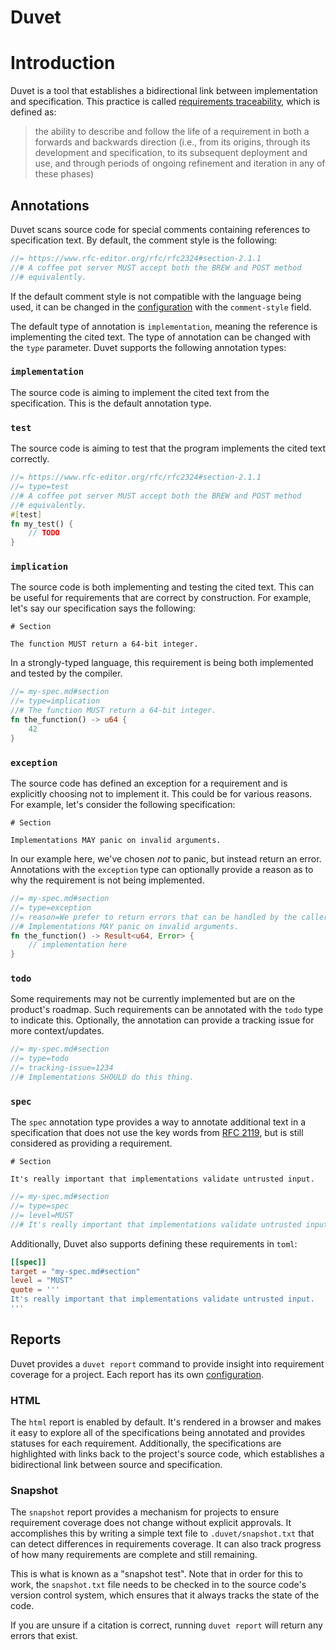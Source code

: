 # Duvet

# Introduction

Duvet is a tool that establishes a bidirectional link between implementation and specification. This practice is called [requirements traceability](https://en.wikipedia.org/wiki/Requirements_traceability), which is defined as:

> the ability to describe and follow the life of a requirement in both a forwards and backwards direction (i.e., from its origins, through its development and specification, to its subsequent deployment and use, and through periods of ongoing refinement and iteration in any of these phases)

## Annotations

Duvet scans source code for special comments containing references to specification text. By default, the comment style is the following:

```rust
//= https://www.rfc-editor.org/rfc/rfc2324#section-2.1.1
//# A coffee pot server MUST accept both the BREW and POST method
//# equivalently.
```

If the default comment style is not compatible with the language being used, it can be changed in the [configuration](./config.md) with the `comment-style` field.

The default type of annotation is `implementation`, meaning the reference is implementing the cited text. The type of annotation can be changed with the `type` parameter. Duvet supports the following annotation types:

### `implementation`

The source code is aiming to implement the cited text from the specification. This is the default annotation type.

### `test`

The source code is aiming to test that the program implements the cited text correctly.

```rust
//= https://www.rfc-editor.org/rfc/rfc2324#section-2.1.1
//= type=test
//# A coffee pot server MUST accept both the BREW and POST method
//# equivalently.
#[test]
fn my_test() {
    // TODO
}
```

### `implication`

The source code is both implementing and testing the cited text. This can be useful for requirements that are correct by construction. For example, let's say our specification says the following:

```
# Section

The function MUST return a 64-bit integer.
```

In a strongly-typed language, this requirement is being both implemented and tested by the compiler.

```rust
//= my-spec.md#section
//= type=implication
//# The function MUST return a 64-bit integer.
fn the_function() -> u64 {
    42
}
```

### `exception`

The source code has defined an exception for a requirement and is explicitly choosing not to implement it. This could be for various reasons. For example, let's consider the following specification:

```
# Section

Implementations MAY panic on invalid arguments.
```

In our example here, we've chosen _not_ to panic, but instead return an error. Annotations with the `exception` type can optionally provide a reason as to why the requirement is not being implemented.

```rust
//= my-spec.md#section
//= type=exception
//= reason=We prefer to return errors that can be handled by the caller.
//# Implementations MAY panic on invalid arguments.
fn the_function() -> Result<u64, Error> {
    // implementation here
}
```

### `todo`

Some requirements may not be currently implemented but are on the product's roadmap. Such requirements can be annotated with the `todo` type to indicate this. Optionally, the annotation can provide a tracking issue for more context/updates.

```rust
//= my-spec.md#section
//= type=todo
//= tracking-issue=1234
//# Implementations SHOULD do this thing.
```

### `spec`

The `spec` annotation type provides a way to annotate additional text in a specification that does not use the key words from [RFC 2119](https://www.rfc-editor.org/rfc/rfc2119), but is still considered as providing a requirement.

```
# Section

It's really important that implementations validate untrusted input.
```

```rust
//= my-spec.md#section
//= type=spec
//= level=MUST
//# It's really important that implementations validate untrusted input.
```

Additionally, Duvet also supports defining these requirements in `toml`:

```toml
[[spec]]
target = "my-spec.md#section"
level = "MUST"
quote = '''
It's really important that implementations validate untrusted input.
'''
```

## Reports

Duvet provides a `duvet report` command to provide insight into requirement coverage for a project. Each report has its own [configuration](./config.md).

### HTML

The `html` report is enabled by default. It's rendered in a browser and makes it easy to explore all of the specifications being annotated and provides statuses for each requirement. Additionally, the specifications are highlighted with links back to the project's source code, which establishes a bidirectional link between source and specification.

### Snapshot

The `snapshot` report provides a mechanism for projects to ensure requirement coverage does not change without explicit approvals. It accomplishes this by writing a simple text file to `.duvet/snapshot.txt` that can detect differences in requirements coverage. It can also track progress of how many requirements are complete and still remaining.

This is what is known as a "snapshot test". Note that in order for this to work, the `snapshot.txt` file needs to be checked in to the source code's version control system, which ensures that it always tracks the state of the code.

If you are unsure if a citation is correct, running `duvet report` will return any errors that exist.
